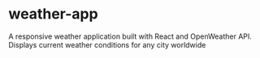 # weather-app
A responsive weather application built with React and OpenWeather API. Displays current weather conditions for any city worldwide
